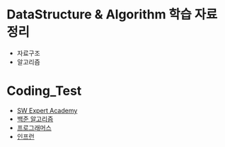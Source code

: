 # DataStructure & Algorithm 학습 자료 정리

- 자료구조
- 알고리즘

# Coding_Test
- [SW Expert Academy](https://www.swexpertacademy.com)
- [백준 알고리즘](https://github.com/ysyschoi/Problem_solving/tree/main/bronze)
- [프로그래머스](https://programmers.co.kr)
- [인프런](https://www.inflearn.com)

